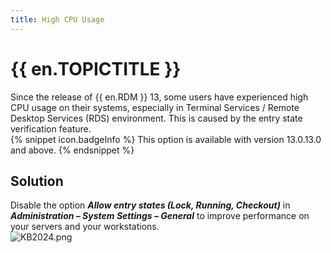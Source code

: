 ```yaml
---
title: High CPU Usage
---
```

# {{ en.TOPICTITLE }}
Since the release of {{ en.RDM }} 13, some users have experienced high CPU usage on their systems, especially in Terminal Services / Remote Desktop Services (RDS) environment. This is caused by the entry state verification feature.  
{% snippet icon.badgeInfo %}
This option is available with version 13.0.13.0 and above.
{% endsnippet %}  

## Solution
Disable the option ***Allow entry states (Lock, Running, Checkout)*** in ***Administration – System Settings – General*** to improve performance on your servers and your workstations.  
![KB2024.png](/img/en/kb/KB2024.png)
